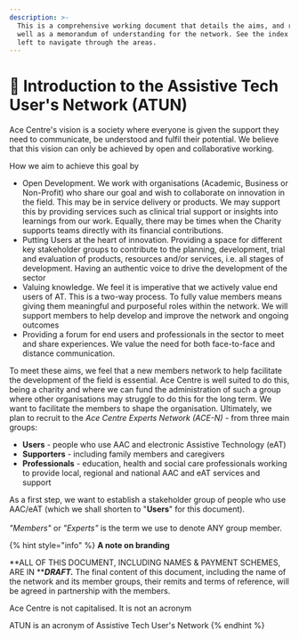 ```yaml
---
description: >-
  This is a comprehensive working document that details the aims, and roadmap as
  well as a memorandum of understanding for the network. See the index to the
  left to navigate through the areas.
---
```


# 🎉 Introduction to the Assistive Tech User's Network (ATUN)

Ace Centre's vision is a society where everyone is given the support they need to communicate, be understood and fulfil their potential. We believe that this vision can only be achieved by open and collaborative working.

How we aim to achieve this goal by&#x20;

* Open Development. We work with organisations (Academic, Business or Non-Profit) who share our goal and wish to collaborate on innovation in the field.  This may be in service delivery or products.  We may support this by providing services such as clinical trial support or insights into learnings from our work. Equally, there may be times when the Charity supports teams directly with its financial contributions.&#x20;
* Putting Users at the heart of innovation. Providing a space for different key stakeholder groups to contribute to the planning, development, trial and evaluation of products, resources and/or services, i.e. all stages of development. Having an authentic voice to drive the development of the sector
* Valuing knowledge.  We feel it is imperative that we actively value end users of AT. This is a two-way process. To fully value members means giving them meaningful and purposeful roles within the network. We will support members to help develop and improve the network and ongoing outcomes
* Providing a forum for end users and professionals in the sector to meet and share experiences. We value the need for both face-to-face and distance communication.&#x20;

To meet these aims, we feel that a new members network to help facilitate the development of the field is essential. Ace Centre is well suited to do this, being a charity and where we can fund the administration of such a group where other organisations may struggle to do this for the long term.  We want to facilitate the members to shape the organisation. Ultimately, we plan to recruit to the _Ace Centre Experts Network (ACE-N)_ - from three main groups:

* **Users** - people who use AAC and electronic Assistive Technology (eAT)
* **Supporters** - including family members and caregivers
* **Professionals** - education, health and social care professionals working to provide local, regional and national AAC and eAT services and support

As a first step, we want to establish a stakeholder group of people who use AAC/eAT (which we shall shorten to "**Users**" for this document)_._ \
\
_"Members"_ or _"Experts"_ is the term we use to denote ANY group member.

{% hint style="info" %}
**A note on branding**

**ALL OF THIS DOCUMENT, INCLUDING NAMES & PAYMENT SCHEMES, ARE IN **_**DRAFT.**_ The final content of this document, including the name of the network and its member groups, their remits and terms of reference, will be agreed in partnership with the members.

Ace Centre is not capitalised. It is not an acronym

ATUN is an acronym of Assistive Tech User's Network
{% endhint %}



##
